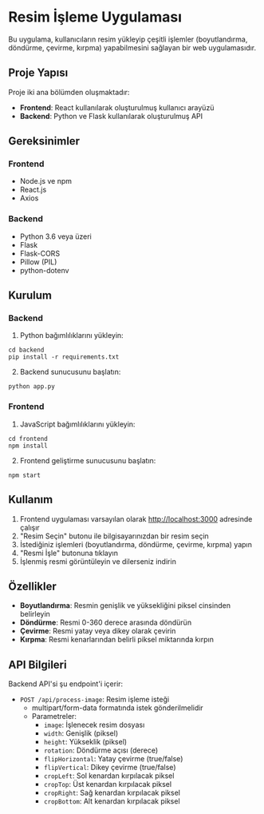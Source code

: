 # Resim İşleme Uygulaması

Bu uygulama, kullanıcıların resim yükleyip çeşitli işlemler (boyutlandırma, döndürme, çevirme, kırpma) yapabilmesini sağlayan bir web uygulamasıdır.

## Proje Yapısı

Proje iki ana bölümden oluşmaktadır:

- **Frontend**: React kullanılarak oluşturulmuş kullanıcı arayüzü
- **Backend**: Python ve Flask kullanılarak oluşturulmuş API

## Gereksinimler

### Frontend

- Node.js ve npm
- React.js
- Axios

### Backend

- Python 3.6 veya üzeri
- Flask
- Flask-CORS
- Pillow (PIL)
- python-dotenv

## Kurulum

### Backend

1. Python bağımlılıklarını yükleyin:
```
cd backend
pip install -r requirements.txt
```

2. Backend sunucusunu başlatın:
```
python app.py
```

### Frontend

1. JavaScript bağımlılıklarını yükleyin:
```
cd frontend
npm install
```

2. Frontend geliştirme sunucusunu başlatın:
```
npm start
```

## Kullanım

1. Frontend uygulaması varsayılan olarak [http://localhost:3000](http://localhost:3000) adresinde çalışır
2. "Resim Seçin" butonu ile bilgisayarınızdan bir resim seçin
3. İstediğiniz işlemleri (boyutlandırma, döndürme, çevirme, kırpma) yapın
4. "Resmi İşle" butonuna tıklayın
5. İşlenmiş resmi görüntüleyin ve dilerseniz indirin

## Özellikler

- **Boyutlandırma**: Resmin genişlik ve yüksekliğini piksel cinsinden belirleyin
- **Döndürme**: Resmi 0-360 derece arasında döndürün
- **Çevirme**: Resmi yatay veya dikey olarak çevirin
- **Kırpma**: Resmi kenarlarından belirli piksel miktarında kırpın

## API Bilgileri

Backend API'si şu endpoint'i içerir:

- `POST /api/process-image`: Resim işleme isteği
  - multipart/form-data formatında istek gönderilmelidir
  - Parametreler:
    - `image`: İşlenecek resim dosyası
    - `width`: Genişlik (piksel)
    - `height`: Yükseklik (piksel)
    - `rotation`: Döndürme açısı (derece)
    - `flipHorizontal`: Yatay çevirme (true/false)
    - `flipVertical`: Dikey çevirme (true/false)
    - `cropLeft`: Sol kenardan kırpılacak piksel
    - `cropTop`: Üst kenardan kırpılacak piksel
    - `cropRight`: Sağ kenardan kırpılacak piksel
    - `cropBottom`: Alt kenardan kırpılacak piksel 